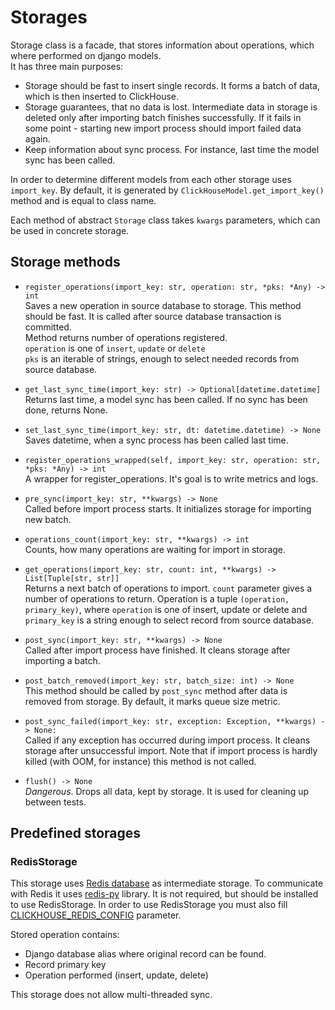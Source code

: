 # Storages
Storage class is a facade, that stores information about operations, which where performed on django models.  
It has three main purposes:
* Storage should be fast to insert single records. It forms a batch of data, which is then inserted to ClickHouse.
* Storage guarantees, that no data is lost.
  Intermediate data in storage is deleted only after importing batch finishes successfully.
  If it fails in some point - starting new import process should import failed data again.  
* Keep information about sync process. For instance, last time the model sync has been called.

In order to determine different models from each other storage uses `import_key`. 
By default, it is generated by `ClickHouseModel.get_import_key()` method and is equal to class name.

Each method of abstract `Storage` class takes `kwargs` parameters, which can be used in concrete storage.
  
## Storage methods
* `register_operations(import_key: str, operation: str, *pks: *Any) -> int`  
  Saves a new operation in source database to storage. This method should be fast. 
  It is called after source database transaction is committed.  
  Method returns number of operations registered.   
  `operation` is one of `insert`, `update` or `delete`  
  `pks` is an iterable of strings, enough to select needed records from source database. 
  
* `get_last_sync_time(import_key: str) -> Optional[datetime.datetime]`  
  Returns last time, a model sync has been called. If no sync has been done, returns None.
  
* `set_last_sync_time(import_key: str, dt: datetime.datetime) -> None`  
  Saves datetime, when a sync process has been called last time.
 
* `register_operations_wrapped(self, import_key: str, operation: str, *pks: *Any) -> int`  
  A wrapper for register_operations. It's goal is to write metrics and logs.
  
* `pre_sync(import_key: str, **kwargs) -> None`  
  Called before import process starts. It initializes storage for importing new batch.
  
* `operations_count(import_key: str, **kwargs) -> int`  
  Counts, how many operations are waiting for import in storage.
  
* `get_operations(import_key: str, count: int, **kwargs) -> List[Tuple[str, str]]`  
  Returns a next batch of operations to import. `count` parameter gives a number of operations to return.
  Operation is a tuple `(operation, primary_key)`, where `operation` is one of insert, update or delete
  and `primary_key` is a string enough to select record from source database.
  
* `post_sync(import_key: str, **kwargs) -> None`  
  Called after import process have finished. It cleans storage after importing a batch.
  
* `post_batch_removed(import_key: str, batch_size: int) -> None`  
  This method should be called by `post_sync` method after data is removed from storage.
  By default, it marks queue size metric.
  
* `post_sync_failed(import_key: str, exception: Exception, **kwargs) -> None:`  
  Called if any exception has occurred during import process. It cleans storage after unsuccessful import.
  Note that if import process is hardly killed (with OOM, for instance) this method is not called.
  
* `flush() -> None`  
  *Dangerous*. Drops all data, kept by storage. It is used for cleaning up between tests.


## Predefined storages
### <a name="redis_storage">RedisStorage</a>
This storage uses [Redis database](https://redis.io/) as intermediate storage. 
To communicate with Redis it uses [redis-py](https://redis-py.readthedocs.io/en/latest/) library. 
It is not required, but should be installed to use RedisStorage. 
In order to use RedisStorage you must also fill [CLICKHOUSE_REDIS_CONFIG](configuration.md#redis_config) parameter.

Stored operation contains:
* Django database alias where original record can be found.
* Record primary key
* Operation performed (insert, update, delete)

This storage does not allow multi-threaded sync.
